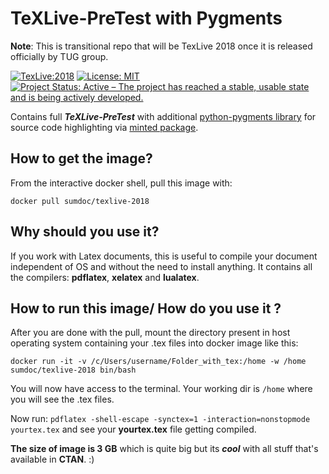 # TeXLive-PreTest with Pygments

**Note**: This is transitional repo that will be TexLive 2018 once it is released officially by TUG group.

[![TexLive:2018](https://img.shields.io/badge/TeX%20Live-2018-blue.svg)](https://www.tug.org/texlive/pretest.html)
[![License: MIT](https://img.shields.io/badge/License-MIT-yellow.svg)](https://github.com/sumandoc/TeXLive-2018/blob/master/LICENSE)
[![Project Status: Active – The project has reached a stable, usable state and is being actively developed.](http://www.repostatus.org/badges/latest/active.svg)](http://www.repostatus.org/#active)


Contains full ***TeXLive-PreTest*** with additional [python-pygments library](http://pygments.org/) for source code highlighting via [minted package](https://www.ctan.org/pkg/minted).

## How to get the image?

From the interactive docker shell, pull this image with:

`docker pull sumdoc/texlive-2018`

## Why should you use it?

If you work with Latex documents, this is useful to compile your document independent of OS and without the need to install anything.  It contains all the compilers: **pdflatex**, **xelatex** and **lualatex**.

## How to run this image/ How do you use it ?

After you are done with the pull, mount the directory present in host operating system containing your .tex files 
into docker image like this:

`docker run -it -v /c/Users/username/Folder_with_tex:/home -w /home sumdoc/texlive-2018 bin/bash`


You will now have access to the terminal. Your working dir is `/home` where you will see the .tex files.

Now run:
`pdflatex -shell-escape -synctex=1 -interaction=nonstopmode yourtex.tex` and see your **yourtex.tex** file getting compiled.

**The size of image is 3 GB** which is quite big but
its ***cool*** with all stuff that's available in **CTAN**. :)
